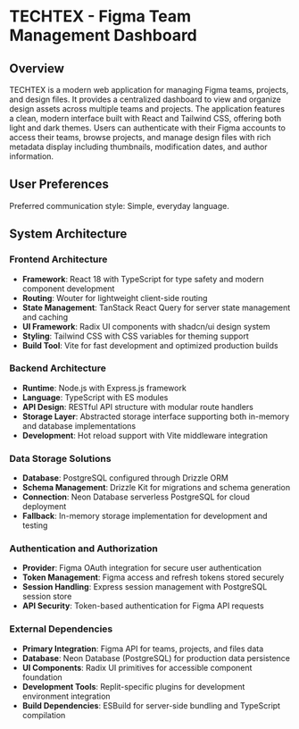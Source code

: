 # TECHTEX - Figma Team Management Dashboard

## Overview

TECHTEX is a modern web application for managing Figma teams, projects, and design files. It provides a centralized dashboard to view and organize design assets across multiple teams and projects. The application features a clean, modern interface built with React and Tailwind CSS, offering both light and dark themes. Users can authenticate with their Figma accounts to access their teams, browse projects, and manage design files with rich metadata display including thumbnails, modification dates, and author information.

## User Preferences

Preferred communication style: Simple, everyday language.

## System Architecture

### Frontend Architecture
- **Framework**: React 18 with TypeScript for type safety and modern component development
- **Routing**: Wouter for lightweight client-side routing
- **State Management**: TanStack React Query for server state management and caching
- **UI Framework**: Radix UI components with shadcn/ui design system
- **Styling**: Tailwind CSS with CSS variables for theming support
- **Build Tool**: Vite for fast development and optimized production builds

### Backend Architecture
- **Runtime**: Node.js with Express.js framework
- **Language**: TypeScript with ES modules
- **API Design**: RESTful API structure with modular route handlers
- **Storage Layer**: Abstracted storage interface supporting both in-memory and database implementations
- **Development**: Hot reload support with Vite middleware integration

### Data Storage Solutions
- **Database**: PostgreSQL configured through Drizzle ORM
- **Schema Management**: Drizzle Kit for migrations and schema generation
- **Connection**: Neon Database serverless PostgreSQL for cloud deployment
- **Fallback**: In-memory storage implementation for development and testing

### Authentication and Authorization
- **Provider**: Figma OAuth integration for secure user authentication
- **Token Management**: Figma access and refresh tokens stored securely
- **Session Handling**: Express session management with PostgreSQL session store
- **API Security**: Token-based authentication for Figma API requests

### External Dependencies
- **Primary Integration**: Figma API for teams, projects, and files data
- **Database**: Neon Database (PostgreSQL) for production data persistence
- **UI Components**: Radix UI primitives for accessible component foundation
- **Development Tools**: Replit-specific plugins for development environment integration
- **Build Dependencies**: ESBuild for server-side bundling and TypeScript compilation